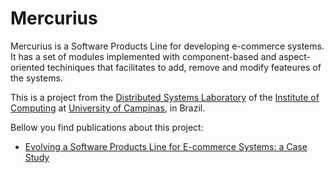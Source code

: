 # Mercurius
Mercurius is a Software Products Line for developing e-commerce systems. It has a set of modules implemented with component-based and aspect-oriented techiniques that facilitates to add, remove and modify feateures of the systems.

This is a project from the [Distributed Systems Laboratory](http://www.lsd.ic.unicamp.br/) of the [Institute of Computing](http://ic.unicamp.br/) at [University of Campinas](http://www.unicamp.br/), in Brazil.

Bellow you find publications about this project:
* [Evolving a Software Products Line for E-commerce Systems: a Case Study](http://dl.acm.org/citation.cfm?id=2797460)
